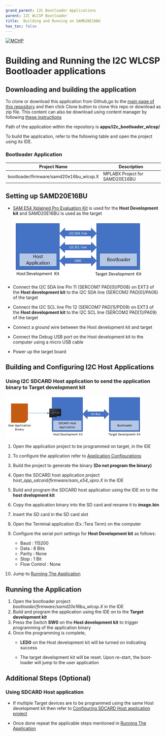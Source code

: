 ```yaml
---
grand_parent: I2C Bootloader Applications
parent: I2C WLCSP Bootloader
title:  Building and Running on SAMD20E16BU
has_toc: false
---
```


[![MCHP](https://www.microchip.com/ResourcePackages/Microchip/assets/dist/images/logo.png)](https://www.microchip.com)

# Building and Running the I2C WLCSP Bootloader applications

## Downloading and building the application

To clone or download this application from Github,go to the [main page of this repository](https://github.com/Microchip-MPLAB-Harmony/bootloader_apps_sam_d20) and then click Clone button to clone this repo or download as zip file. This content can also be download using content manager by following [these instructions](https://github.com/Microchip-MPLAB-Harmony/contentmanager/wiki)

Path of the application within the repository is **apps/i2c_bootloader_wlcsp/**

To build the application, refer to the following table and open the project using its IDE.

### Bootloader Application

| Project Name                              | Description                       |
| ----------------------------------------- | --------------------------------- |
| bootloader/firmware/samd20e16bu_wlcsp.X   | MPLABX Project for SAMD20E16BU    |

## Setting up SAMD20E16BU

- [SAM E54 Xplained Pro Evaluation Kit](https://www.microchip.com/developmenttools/ProductDetails/atsame54-xpro) is used for the **Host Development kit** and SAMD20E16BU is used as the target

    ![i2c_bootloader_host_target_connection](../../docs/images/i2c_bootloader_host_target_connection.png)

- Connect the I2C SDA line Pin 11 (SERCOM7 PAD[0]/PD08) on EXT3 of the **Host development kit** to the I2C SDA line (SERCOM2 PAD[0]/PA08) of the target
- Connect the I2C SCL line Pin 12 (SERCOM7 PAD[1]/PD09) on EXT3 of the **Host development kit** to the I2C SCL line (SERCOM2 PAD[1]/PA09) of the target
- Connect a ground wire between the Host development kit and target
- Connect the Debug USB port on the Host development kit to the computer using a micro USB cable
- Power up the target board


## Building and Configuring I2C Host Applications

### Using I2C SDCARD Host application to send the application binary to Target development kit

![host_app_sdcard_setup](../../docs/images/i2c_bootloader_host_sdcard.png)

1. Open the application project to be programmed on target, in the IDE
2. To configure the application refer to [Application Configurations](../../docs/readme_configure_application_sam.md)
3. Build the project to generate the binary **(Do not program the binary)**

4. Open the SDCARD host application project *host_app_sdcard/firmware/sam_e54_xpro.X* in the IDE
5. Build and program the SDCARD host application using the IDE on to the **host dvelopment kit**

6. Copy the application binary into the SD card and rename it to **image.bin**
7. Insert the SD card in the SD card slot

8. Open the Terminal application (Ex.:Tera Term) on the computer
9. Configure the serial port settings for **Host Development kit** as follows:
    - Baud : 115200
    - Data : 8 Bits
    - Parity : None
    - Stop : 1 Bit
    - Flow Control : None

10. Jump to [Running The Application](#running-the-application)


## Running the Application

1. Open the bootloader project *bootloader/firmware/samd20e16bu_wlcsp.X* in the IDE
2. Build and program the application using the IDE on to the **Target development kit**
3. Press the Switch **SW0** on the **Host development kit** to trigger programming of the application binary
4. Once the programming is complete,
    - **LED0** on the Host development kit will be turned on indicating success

    - The target development kit will be reset. Upon re-start, the boot-loader will jump to the user application


## Additional Steps (Optional)

### Using SDCARD Host application

- If multiple Target devices are to be programmed using the same Host development kit then refer to [Configuring SDCARD Host application project](../../docs/readme_configure_host_app_sdcard.md)

- Once done repeat the applicable steps mentioned in [Running The Application](#running-the-application)
